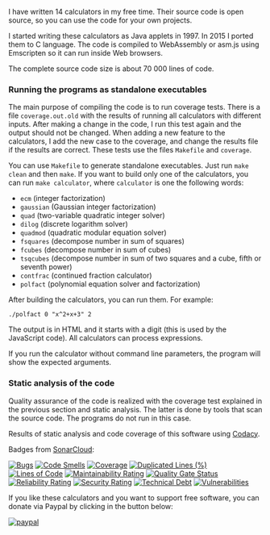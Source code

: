 I have written 14 calculators in my free time. Their source code is open source, so you can use the code for your own projects.

I started writing these calculators as Java applets in 1997. In 2015 I ported them to C language. The code is compiled to WebAssembly or asm.js using Emscripten so it can run inside Web browsers.

The complete source code size is about 70 000 lines of code.

### Running the programs as standalone executables

The main purpose of compiling the code is to run coverage tests. There is a file ``coverage.out.old`` with the results of running all calculators with different inputs.
After making a change in the code, I run this test again and the output should not be changed. When adding a new feature to the calculators, I add the new case to the coverage, and change the results file if the results are correct.
These tests use the files ``Makefile`` and ``coverage``.

You can use ``Makefile`` to generate standalone executables. Just run ``make clean`` and then ``make``.
If you want to build only one of the calculators, you can run ``make calculator``, where ``calculator`` is one the following words:

- ``ecm`` (integer factorization)
- ``gaussian`` (Gaussian integer factorization)
- ``quad`` (two-variable quadratic integer solver)
- ``dilog`` (discrete logarithm solver)
- ``quadmod`` (quadratic modular equation solver)
- ``fsquares`` (decompose number in sum of squares)
- ``fcubes`` (decompose number in sum of cubes)
- ``tsqcubes`` (decompose number in sum of two squares and a cube, fifth or seventh power)
- ``contfrac`` (continued fraction calculator)
- ``polfact`` (polynomial equation solver and factorization)

After building the calculators, you can run them. For example:

``./polfact 0 "x^2+x+3" 2``

The output is in HTML and it starts with a digit (this is used by the JavaScript code).
All calculators can process expressions.

If you run the calculator without command line parameters, the program will show the expected arguments.

### Static analysis of the code

Quality assurance of the code is realized with the coverage test explained in the previous section and static analysis. The latter is done by tools that scan the source code. The programs do not run in this case.

Results of static analysis and code coverage of this software using [Codacy](https://app.codacy.com/gh/alpertron/calculators/dashboard).

Badges from [SonarCloud](https://sonarcloud.io/summary/overall?id=alpertron_calculators):

[![Bugs](https://sonarcloud.io/api/project_badges/measure?project=alpertron_calculators&metric=bugs)](https://sonarcloud.io/dashboard?id=alpertron_calculators)
[![Code Smells](https://sonarcloud.io/api/project_badges/measure?project=alpertron_calculators&metric=code_smells)](https://sonarcloud.io/dashboard?id=alpertron_calculators)
[![Coverage](https://sonarcloud.io/api/project_badges/measure?project=alpertron_calculators&metric=coverage)](https://sonarcloud.io/dashboard?id=alpertron_calculators)
[![Duplicated Lines (%)](https://sonarcloud.io/api/project_badges/measure?project=alpertron_calculators&metric=duplicated_lines_density)](https://sonarcloud.io/dashboard?id=alpertron_calculators)
[![Lines of Code](https://sonarcloud.io/api/project_badges/measure?project=alpertron_calculators&metric=ncloc)](https://sonarcloud.io/dashboard?id=alpertron_calculators)
[![Maintainability Rating](https://sonarcloud.io/api/project_badges/measure?project=alpertron_calculators&metric=sqale_rating)](https://sonarcloud.io/dashboard?id=alpertron_calculators)
[![Quality Gate Status](https://sonarcloud.io/api/project_badges/measure?project=alpertron_calculators&metric=alert_status)](https://sonarcloud.io/dashboard?id=alpertron_calculators)
[![Reliability Rating](https://sonarcloud.io/api/project_badges/measure?project=alpertron_calculators&metric=reliability_rating)](https://sonarcloud.io/dashboard?id=alpertron_calculators)
[![Security Rating](https://sonarcloud.io/api/project_badges/measure?project=alpertron_calculators&metric=security_rating)](https://sonarcloud.io/dashboard?id=alpertron_calculators)
[![Technical Debt](https://sonarcloud.io/api/project_badges/measure?project=alpertron_calculators&metric=sqale_index)](https://sonarcloud.io/dashboard?id=alpertron_calculators)
[![Vulnerabilities](https://sonarcloud.io/api/project_badges/measure?project=alpertron_calculators&metric=vulnerabilities)](https://sonarcloud.io/dashboard?id=alpertron_calculators)

If you like these calculators and you want to support free software, you can donate via Paypal by clicking in the button below:

[![paypal](https://www.paypalobjects.com/en_US/i/btn/btn_donateCC_LG.gif)](https://www.paypal.com/cgi-bin/webscr?cmd=_s-xclick&hosted_button_id=MR65QPWZM5JT6)
